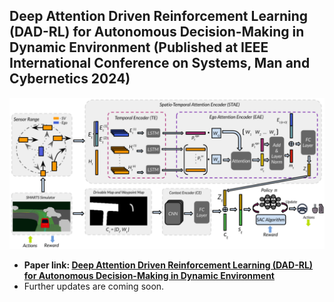## Deep Attention Driven Reinforcement Learning (DAD-RL) for Autonomous Decision-Making in Dynamic Environment (Published at IEEE International Conference on Systems, Man and Cybernetics 2024)
![DAD-RL](./Images/DAD_RL_SMC2024.png)
- **Paper link: [Deep Attention Driven Reinforcement Learning (DAD-RL) for Autonomous Decision-Making in Dynamic Environment](https://arxiv.org/abs/2407.08932)**
- Further updates are coming soon.
